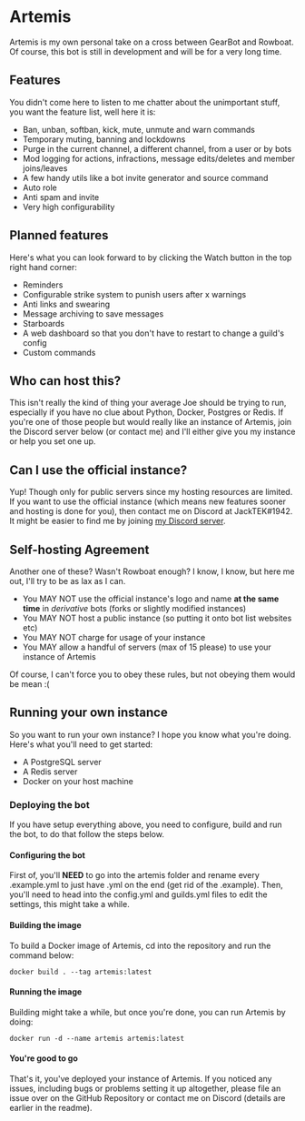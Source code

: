 # Artemis

Artemis is my own personal take on a cross between GearBot and Rowboat. Of course, this bot is still in development and will be for a very long time.

## Features

You didn't come here to listen to me chatter about the unimportant stuff, you want the feature list, well here it is:
- Ban, unban, softban, kick, mute, unmute and warn commands
- Temporary muting, banning and lockdowns
- Purge in the current channel, a different channel, from a user or by bots
- Mod logging for actions, infractions, message edits/deletes and member joins/leaves
- A few handy utils like a bot invite generator and source command
- Auto role
- Anti spam and invite
- Very high configurability

## Planned features

Here's what you can look forward to by clicking the Watch button in the top right hand corner:
- Reminders
- Configurable strike system to punish users after x warnings
- Anti links and swearing
- Message archiving to save messages
- Starboards
- A web dashboard so that you don't have to restart to change a guild's config
- Custom commands

## Who can host this?

This isn't really the kind of thing your average Joe should be trying to run, especially if you have no clue about Python, Docker, Postgres or Redis. If you're one of those people but would really like an instance of Artemis, join the Discord server below (or contact me) and I'll either give you my instance or help you set one up.

## Can I use the official instance?

Yup! Though only for public servers since my hosting resources are limited. If you want to use the official instance (which means new features sooner and hosting is done for you), then contact me on Discord at JackTEK#1942. It might be easier to find me by joining [my Discord server](https://invite.gg/mila).

## Self-hosting Agreement

Another one of these? Wasn't Rowboat enough? I know, I know, but here me out, I'll try to be as lax as I can.
- You MAY NOT use the official instance's logo and name **at the same time** in *derivative* bots (forks or slightly modified instances)
- You MAY NOT host a public instance (so putting it onto bot list websites etc)
- You MAY NOT charge for usage of your instance
- You MAY allow a handful of servers (max of 15 please) to use your instance of Artemis

Of course, I can't force you to obey these rules, but not obeying them would be mean :(

## Running your own instance

So you want to run your own instance? I hope you know what you're doing. Here's what you'll need to get started:
- A PostgreSQL server
- A Redis server
- Docker on your host machine

### Deploying the bot

If you have setup everything above, you need to configure, build and run the bot, to do that follow the steps below.

#### Configuring the bot

First of, you'll **NEED** to go into the artemis folder and rename every .example.yml to just have .yml on the end (get rid of the .example). Then, you'll need to head into the config.yml and guilds.yml files to edit the settings, this might take a while.

#### Building the image

To build a Docker image of Artemis, cd into the repository and run the command below:
```
docker build . --tag artemis:latest
```

#### Running the image

Building might take a while, but once you're done, you can run Artemis by doing:
```
docker run -d --name artemis artemis:latest
```

#### You're good to go

That's it, you've deployed your instance of Artemis. If you noticed any issues, including bugs or problems setting it up altogether, please file an issue over on the GitHub Repository or contact me on Discord (details are earlier in the readme).